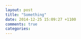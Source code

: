 ```yaml
---
layout: post
title: "Something"
date: 2014-12-25 15:09:27 +1100
comments: true
categories: 
---
```

